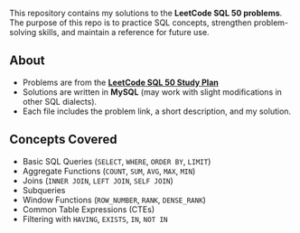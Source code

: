 
This repository contains my solutions to the **LeetCode SQL 50 problems**.  
The purpose of this repo is to practice SQL concepts, strengthen problem-solving skills, and maintain a reference for future use.  

##  About  
- Problems are from the **[LeetCode SQL 50 Study Plan](https://leetcode.com/studyplan/top-sql-50/)**  
- Solutions are written in **MySQL** (may work with slight modifications in other SQL dialects).  
- Each file includes the problem link, a short description, and my solution.  




## Concepts Covered  
- Basic SQL Queries (`SELECT`, `WHERE`, `ORDER BY`, `LIMIT`)  
- Aggregate Functions (`COUNT`, `SUM`, `AVG`, `MAX`, `MIN`)  
- Joins (`INNER JOIN`, `LEFT JOIN`, `SELF JOIN`)  
- Subqueries  
- Window Functions (`ROW_NUMBER`, `RANK`, `DENSE_RANK`)  
- Common Table Expressions (CTEs)  
- Filtering with `HAVING`, `EXISTS`, `IN`, `NOT IN`  


